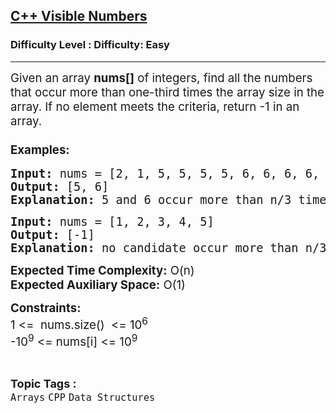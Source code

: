 <h2><a href="https://www.geeksforgeeks.org/problems/c-visible-numbers5542/1?page=1&category=Arrays&status=unsolved,attempted&sortBy=accuracy">C++ Visible Numbers</a></h2><h3>Difficulty Level : Difficulty: Easy</h3><hr><div class="problems_problem_content__Xm_eO"><p><span style="font-size: 14pt;">Given an array <strong>nums[]</strong> of integers, find all the numbers that occur more than one-third times the array size in the array. If no element meets the criteria, return -1 in an array.</span></p>
<h3><span style="font-size: 14pt;">Examples:</span></h3>
<pre><span style="font-size: 14pt;"><strong>Input: </strong>nums = [2, 1, 5, 5, 5, 5, 6, 6, 6, 6, 6]
<strong>Output: </strong>[5, 6]<br><strong>Explanation:</strong> 5 and 6 occur more than n/3 times.<br></span></pre>
<pre><span style="font-size: 14pt;"><strong>Input: </strong>nums = [1, 2, 3, 4, 5]
<strong>Output: </strong>[-1]</span><br><span style="font-size: 14pt;"><strong>Explanation: </strong>no candidate occur more than n/3 times.</span></pre>
<p><span style="font-size: 14pt;"><strong>Expected Time Complexity:</strong> O(n)<br><strong>Expected Auxiliary Space:</strong> O(1)</span></p>
<p><span style="font-size: 14pt;"><strong>Constraints:</strong><br>1 &lt;=&nbsp; nums.size()&nbsp; &lt;= 10<sup>6</sup></span><br style="font-size: 18px;"><span style="font-size: 14pt;">-10<sup>9</sup>&nbsp;&lt;= nums[i] &lt;= 10<sup>9</sup></span></p></div><br><p><span style=font-size:18px><strong>Topic Tags : </strong><br><code>Arrays</code>&nbsp;<code>CPP</code>&nbsp;<code>Data Structures</code>&nbsp;